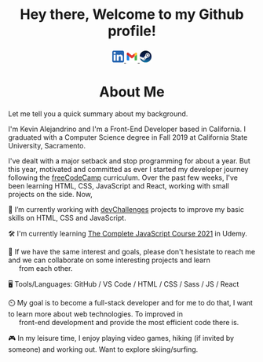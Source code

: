 <h1 align="center">Hey there, Welcome to my Github profile!</h1>

<div align="center">
  <h3>
    <a href="https://www.linkedin.com/in/kevin-alejandrino/">
      <img src="https://github.com/kgalejandrino/kgalejandrino/blob/main/images/linkedin_logo.png" alt="LinkedIn">
    </a>
    <a href="http://kgalejandrino@gmail.com/">
      <img src="https://github.com/kgalejandrino/kgalejandrino/blob/main/images/gmail_logo.png" alt="Google Mail">
    </a>
    <a href="https://steamcommunity.com/profiles/76561198084969471/">
      <img src="https://github.com/kgalejandrino/kgalejandrino/blob/main/images/steam_logo.png" alt="Steam">
    </a>
  </h3>
</div>

<h1 align="center">About Me</h1>

Let me tell you a quick summary about my background.  

I'm Kevin Alejandrino and I'm a Front-End Developer based in California. I graduated with a Computer Science degree in Fall 2019 at California State University, Sacramento. 

I've dealt with a major setback and stop programming for about a year. But this year, motivated and committed as ever I started my developer journey 
following the [freeCodeCamp](https://www.freecodecamp.org/) curriculum. Over the past few weeks, I've been learning HTML, CSS, JavaScript and React, working with small projects
on the side. Now,  

🌱 I’m currently working with [devChallenges](https://devchallenges.io/) projects to improve my basic skills on HTML, CSS and JavaScript. 

🛠️ I'm currently learning [The Complete JavaScript Course 2021](https://www.udemy.com/course/the-complete-javascript-course/) in Udemy. 

💞️ If we have the same interest and goals, please don't hesistate to reach me and we can collaborate on some interesting projects and learn  
&nbsp;&emsp; from each other.

🖥️ Tools/Languages: GitHub / VS Code / HTML / CSS / Sass / JS / React  

⏲️ My goal is to become a full-stack developer and for me to do that, I want to learn more about web technologies. To improved in  
&nbsp;&nbsp;&emsp;front-end development and provide the most efficient code there is.  

🎮 In my leisure time, I enjoy playing video games, hiking (if invited by someone) and working out. Want to explore skiing/surfing.  
